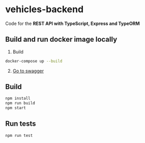 # vehicles-backend

Code for the **REST API with TypeScript, Express and TypeORM**

## Build and run docker image locally

1. Build

```sh
docker-compose up --build
```

2. [Go to swagger](http://localhost:4001/swagger/)

## Build

```sh
npm install
npm run build
npm start
```

## Run tests

```sh
npm run test
```
